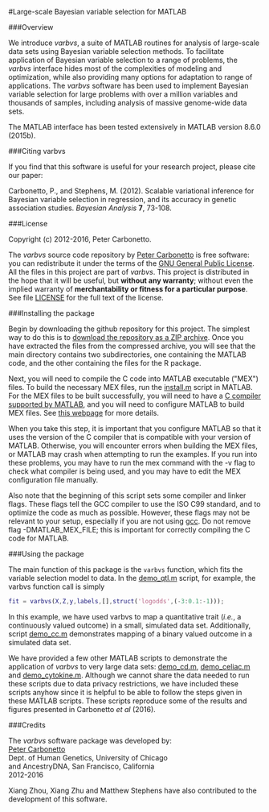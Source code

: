 #Large-scale Bayesian variable selection for MATLAB

###Overview

We introduce *varbvs*, a suite of MATLAB routines for analysis of
large-scale data sets using Bayesian variable selection methods. To
facilitate application of Bayesian variable selection to a range of
problems, the *varbvs* interface hides most of the complexities of
modeling and optimization, while also providing many options for
adaptation to range of applications. The *varbvs* software has been
used to implement Bayesian variable selection for large problems with
over a million variables and thousands of samples, including analysis
of massive genome-wide data sets.

The MATLAB interface has been tested extensively in MATLAB
version 8.6.0 (2015b). 

###Citing varbvs

If you find that this software is useful for your research project,
please cite our paper:

Carbonetto, P., and Stephens, M. (2012). Scalable variational
inference for Bayesian variable selection in regression, and its
accuracy in genetic association studies. *Bayesian Analysis* **7**,
73-108.

###License

Copyright (c) 2012-2016, Peter Carbonetto.

The *varbvs* source code repository by
[Peter Carbonetto](http://github.com/pcarbo) is free software: you can
redistribute it under the terms of the
[GNU General Public License](http://www.gnu.org/licenses/gpl.html). All
the files in this project are part of *varbvs*. This project is
distributed in the hope that it will be useful, but **without any
warranty**; without even the implied warranty of **merchantability or
fitness for a particular purpose**. See file [LICENSE](../LICENSE) for
the full text of the license.

###Installing the package

Begin by downloading the github repository for this project. The
simplest way to do this is to
[download the repository as a ZIP archive](http://github.com/pcarbo/varbvs/archive/master.zip). Once
you have extracted the files from the compressed archive, you will see
that the main directory contains two subdirectories, one containing
the MATLAB code, and the other containing the files for the R package.

Next, you will need to compile the C code into MATLAB executable
("MEX") files. To build the necessary MEX files, run the
[install.m](install.m) script in MATLAB. For the MEX
files to be built successfully, you will need to have a
[C compiler supported by MATLAB](http://www.mathworks.com/support/compilers/current_release/),
and you will need to configure MATLAB to build MEX files. See
[this webpage](http://www.mathworks.com/support/tech-notes/1600/1605.html)
for more details.

When you take this step, it is important that you configure MATLAB so
that it uses the version of the C compiler that is compatible with
your version of MATLAB. Otherwise, you will encounter errors when
building the MEX files, or MATLAB may crash when attempting to run the
examples. If you run into these problems, you may have to run the mex
command with the -v flag to check what compiler is being used, and you
may have to edit the MEX configuration file manually.

Also note that the beginning of this script sets some compiler and
linker flags. These flags tell the GCC compiler to use the ISO C99
standard, and to optimize the code as much as possible. However, these
flags may not be relevant to your setup, especially if you are not
using [gcc](http://gcc.gnu.org). Do not remove flag -DMATLAB_MEX_FILE;
this is important for correctly compiling the C code for MATLAB.

###Using the package

The main function of this package is the <code>varbvs</code> function,
which fits the variable selection model to data. In the
[demo_qtl.m](demo_qtl.m) script, for example, the varbvs function call
is simply

```MATLAB
fit = varbvs(X,Z,y,labels,[],struct('logodds',(-3:0.1:-1)));
```

In this example, we have used varbvs to map a quantitative trait
(*i.e.*, a continuously valued outcome) in a small, simulated data
set. Additionally, script [demo_cc.m](demo_cc.m) demonstrates mapping
of a binary valued outcome in a simulated data set.

We have provided a few other MATLAB scripts to demonstrate the
application of *varbvs* to very large data sets:
[demo_cd.m](demo_cd.m), [demo_celiac.m](demo_celiac.m) and
[demo_cytokine.m](demo_cytokine.m). Although we cannot share the data
needed to run these scripts due to data privacy restrictions, we have
included these scripts anyhow since it is helpful to be able to follow
the steps given in these MATLAB scripts. These scripts reproduce some
of the results and figures presented in Carbonetto *et al* (2016).

###Credits

The *varbvs* software package was developed by:<br>
[Peter Carbonetto](http://pcarbo.github.io)<br>
Dept. of Human Genetics, University of Chicago<br>
and AncestryDNA, San Francisco, California<br>
2012-2016

Xiang Zhou, Xiang Zhu and Matthew Stephens have also contributed to
the development of this software.

